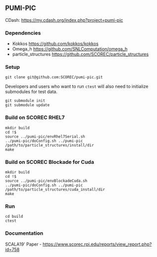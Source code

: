## PUMI-PIC

CDash: https://my.cdash.org/index.php?project=pumi-pic

### Dependencies

- Kokkos https://github.com/kokkos/kokkos
- Omega_h https://github.com/SNLComputation/omega_h
- particle_structures https://github.com/SCOREC/particle_structures

### Setup

```
git clone git@github.com:SCOREC/pumi-pic.git
```

Developers and users who want to run `ctest` will also need to initialize
submodules for test data.

```
git submodule init
git submodule update
```

### Build on SCOREC RHEL7

```
mkdir build
cd !$
source ../pumi-pic/envRhel7Serial.sh
../pumi-pic/doConfig.sh ../pumi-pic /path/to/particle_structures/install/dir
make
```

### Build on SCOREC Blockade for Cuda

```
mkdir build
cd !$
source ../pumi-pic/envBlockadeCuda.sh
../pumi-pic/doConfig.sh ../pumi-pic /path/to/particle_structures/cuda_install/dir
make
```

### Run

```
cd build
ctest
```

### Documentation

SCALA19' Paper - https://www.scorec.rpi.edu/reports/view_report.php?id=758
